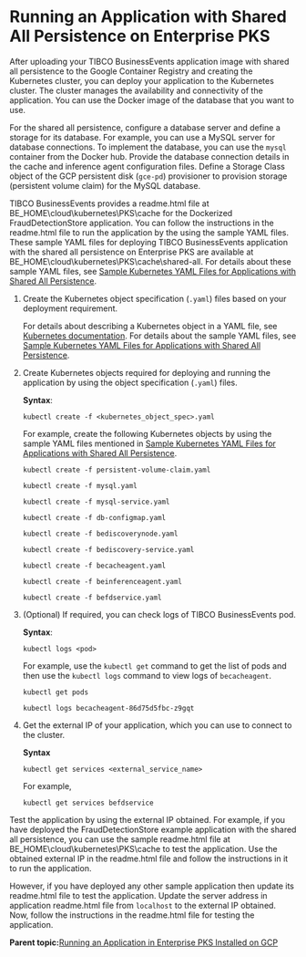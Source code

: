 # Running an Application with Shared All Persistence on Enterprise PKS

After uploading your TIBCO BusinessEvents application image with shared all persistence to the Google Container Registry and creating the Kubernetes cluster, you can deploy your application to the Kubernetes cluster. The cluster manages the availability and connectivity of the application. You can use the Docker image of the database that you want to use.

For the shared all persistence, configure a database server and define a storage for its database. For example, you can use a MySQL server for database connections. To implement the database, you can use the `mysql` container from the Docker hub. Provide the database connection details in the cache and inference agent configuration files. Define a Storage Class object of the GCP persistent disk \(`gce-pd`\) provisioner to provision storage \(persistent volume claim\) for the MySQL database.

TIBCO BusinessEvents provides a readme.html file at BE_HOME\cloud\kubernetes\PKS\cache for the Dockerized FraudDetectionStore application. You can follow the instructions in the readme.html file to run the application by the using the sample YAML files. These sample YAML files for deploying TIBCO BusinessEvents application with the shared all persistence on Enterprise PKS are available at BE_HOME\cloud\kubernetes\PKS\cache\shared-all. For details about these sample YAML files, see [Sample Kubernetes YAML Files for Applications with Shared All Persistence](Sample%20Kubernetes%20Resource%20Files%20for%20Shared%20All%20Storage#).

1.  Create the Kubernetes object specification \(`.yaml`\) files based on your deployment requirement.

    For details about describing a Kubernetes object in a YAML file, see [Kubernetes documentation](https://kubernetes.io/docs/concepts/overview/working-with-objects/kubernetes-objects/). For details about the sample YAML files, see [Sample Kubernetes YAML Files for Applications with Shared All Persistence](Sample%20Kubernetes%20Resource%20Files%20for%20Shared%20All%20Storage#).

2.  Create Kubernetes objects required for deploying and running the application by using the object specification \(`.yaml`\) files.

    **Syntax**:

    ```
    kubectl create -f <kubernetes_object_spec>.yaml
    ```

    For example, create the following Kubernetes objects by using the sample YAML files mentioned in [Sample Kubernetes YAML Files for Applications with Shared All Persistence](Sample%20Kubernetes%20Resource%20Files%20for%20Shared%20All%20Storage#).

    ```
    kubectl create -f persistent-volume-claim.yaml
    
    kubectl create -f mysql.yaml
    
    kubectl create -f mysql-service.yaml
    
    kubectl create -f db-configmap.yaml
    
    kubectl create -f bediscoverynode.yaml
    
    kubectl create -f bediscovery-service.yaml
    
    kubectl create -f becacheagent.yaml
    
    kubectl create -f beinferenceagent.yaml
    
    kubectl create -f befdservice.yaml
    ```

3.  \(Optional\) If required, you can check logs of TIBCO BusinessEvents pod.

    **Syntax**:

    ```
    kubectl logs <pod>
    ```

    For example, use the `kubectl get` command to get the list of pods and then use the `kubectl logs` command to view logs of `becacheagent`.

    ```
    kubectl get pods
    
    kubectl logs becacheagent-86d75d5fbc-z9gqt
    ```

4.  Get the external IP of your application, which you can use to connect to the cluster.

    **Syntax**

    ```
    kubectl get services <external_service_name>
    ```

    For example,

    ```
    kubectl get services befdservice
    ```


Test the application by using the external IP obtained. For example, if you have deployed the FraudDetectionStore example application with the shared all persistence, you can use the sample readme.html file at BE_HOME\cloud\kubernetes\PKS\cache to test the application. Use the obtained external IP in the readme.html file and follow the instructions in it to run the application.

However, if you have deployed any other sample application then update its readme.html file to test the application. Update the server address in application readme.html file from `localhost` to the external IP obtained. Now, follow the instructions in the readme.html file for testing the application.

**Parent topic:**[Running an Application in Enterprise PKS Installed on GCP](Running%20an%20Application%20in%20PKS%20Installed%20on%20GCP)

